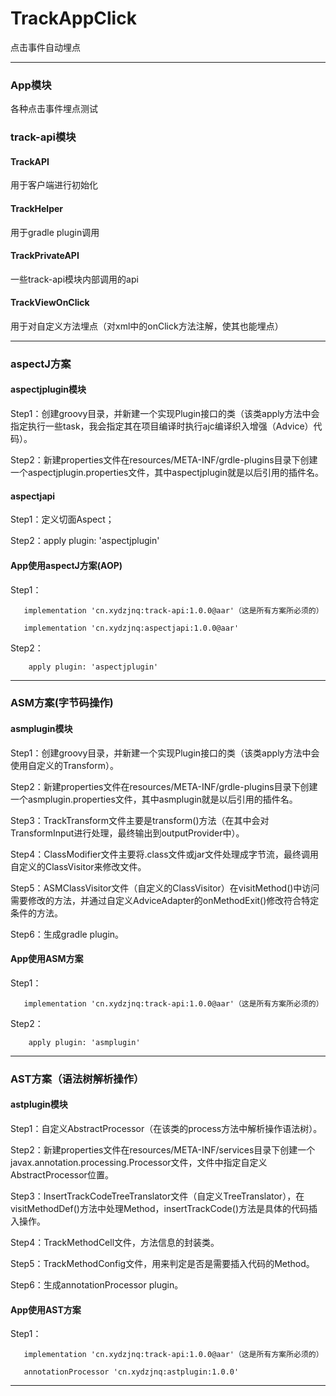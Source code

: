 # TrackAppClick
点击事件自动埋点
***

### App模块
各种点击事件埋点测试

### track-api模块
#### TrackAPI
用于客户端进行初始化
#### TrackHelper
用于gradle plugin调用
#### TrackPrivateAPI
一些track-api模块内部调用的api
#### TrackViewOnClick
用于对自定义方法埋点（对xml中的onClick方法注解，使其也能埋点）
***

### aspectJ方案
#### aspectjplugin模块
Step1：创建groovy目录，并新建一个实现Plugin<Project>接口的类（该类apply方法中会指定执行一些task，我会指定其在项目编译时执行ajc编译织入增强（Advice）代码）。
    
Step2：新建properties文件在resources/META-INF/grdle-plugins目录下创建一个aspectjplugin.properties文件，其中aspectjplugin就是以后引用的插件名。
#### aspectjapi
Step1：定义切面Aspect；

Step2：apply plugin: 'aspectjplugin'
#### App使用aspectJ方案(AOP)
Step1：
       
       implementation 'cn.xydzjnq:track-api:1.0.0@aar'（这是所有方案所必须的）
    
       implementation 'cn.xydzjnq:aspectjapi:1.0.0@aar'
    
Step2：

        apply plugin: 'aspectjplugin'
***

### ASM方案(字节码操作)
#### asmplugin模块
Step1：创建groovy目录，并新建一个实现Plugin<Project>接口的类（该类apply方法中会使用自定义的Transform）。
    
Step2：新建properties文件在resources/META-INF/grdle-plugins目录下创建一个asmplugin.properties文件，其中asmplugin就是以后引用的插件名。

Step3：TrackTransform文件主要是transform()方法（在其中会对TransformInput进行处理，最终输出到outputProvider中）。

Step4：ClassModifier文件主要将.class文件或jar文件处理成字节流，最终调用自定义的ClassVisitor来修改文件。

Step5：ASMClassVisitor文件（自定义的ClassVisitor）在visitMethod()中访问需要修改的方法，并通过自定义AdviceAdapter的onMethodExit()修改符合特定条件的方法。

Step6：生成gradle plugin。
#### App使用ASM方案
Step1：
       
       implementation 'cn.xydzjnq:track-api:1.0.0@aar'（这是所有方案所必须的）

Step2：

        apply plugin: 'asmplugin'
***

### AST方案（语法树解析操作）
#### astplugin模块
Step1：自定义AbstractProcessor（在该类的process方法中解析操作语法树）。

Step2：新建properties文件在resources/META-INF/services目录下创建一个javax.annotation.processing.Processor文件，文件中指定自定义AbstractProcessor位置。

Step3：InsertTrackCodeTreeTranslator文件（自定义TreeTranslator），在visitMethodDef()方法中处理Method，insertTrackCode()方法是具体的代码插入操作。

Step4：TrackMethodCell文件，方法信息的封装类。

Step5：TrackMethodConfig文件，用来判定是否是需要插入代码的Method。

Step6：生成annotationProcessor plugin。
#### App使用AST方案
Step1：
       
       implementation 'cn.xydzjnq:track-api:1.0.0@aar'（这是所有方案所必须的）

       annotationProcessor 'cn.xydzjnq:astplugin:1.0.0'
***
